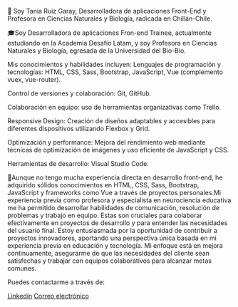 👋 Soy Tania Ruiz Garay, Desarrolladora de aplicaciones Front-End y Profesora en Ciencias Naturales y Biología, radicada en Chillán-Chile.

🎓Soy Desarrolladora de aplicaciones Fron-end Trainee, actualmente estudiando en la Academia Desafío Latam, y soy Profesora en Ciencias Naturales y Biología, egresada de la Universidad del Bío-Bío.

Mis conocimientos y habilidades incluyen:
Lenguajes de programación y tecnologías: HTML, CSS, Sass, Bootstrap, JavaScript, Vue (complemento vuex, vue-router).

Control de versiones y colaboración: Git, GitHub.

Colaboración en equipo: uso de herramientas organizativas como Trello.

Responsive Design: Creación de diseños adaptables y accesibles para diferentes dispositivos utilizando Flexbox y Grid.

Optimización y performance: Mejora del rendimiento web mediante técnicas de optimización de imágenes y uso eficiente de JavaScript y CSS.

Herramientas de desarrollo: Visual Studio Code.

🌱Aunque no tengo mucha experiencia directa en desarrollo front-end, he adquirido sólidos conocimientos en HTML, CSS, Sass, Bootstrap, JavaScript y frameworks como Vue a través de proyectos personales.Mi experiencia previa como profesora y especialista en neurociencia educativa me ha permitido desarrollar habilidades de comunicación, resolución de problemas y trabajo en equipo. Estas son cruciales para colaborar efectivamente en proyectos de desarrollo y para entender las necesidades del usuario final. Estoy entusiasmada por la oportunidad de contribuir a proyectos innovadores, aportando una perspectiva única basada en mi experiencia previa en educación y tecnología. Mi enfoque está en mejora continuamente, asegurarme de que las necesidades del cliente sean satisfechas y trabajar con equipos colaborativos para alcanzar metas comunes.

Puedes contactarme a través de: 

[Linkedin](https://www.linkedin.com/in/tania-rg/)
[Correo electrónico](tania.parg@gmail.com)


